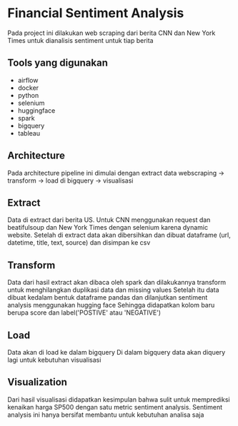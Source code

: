 # Financial Sentiment Analysis
Pada project ini dilakukan web scraping dari berita CNN dan New York Times untuk dianalisis sentiment untuk tiap berita

## Tools yang digunakan
- airflow
- docker
- python
- selenium
- huggingface
- spark
- bigquery
- tableau

## Architecture
Pada architecture pipeline ini dimulai dengan extract data webscraping -> transform -> load di bigquery -> visualisasi 

## Extract
Data di extract dari berita US. Untuk CNN menggunakan request dan beatifulsoup dan New York Times dengan selenium karena dynamic website.
Setelah di extract data akan dibersihkan dan dibuat dataframe (url, datetime, title, text, source) dan disimpan ke csv

## Transform 
Data dari hasil extract akan dibaca oleh spark dan dilakukannya transform untuk menghilangkan duplikasi data dan missing values
Setelah itu data dibuat kedalam bentuk dataframe pandas dan dilanjutkan sentiment analysis menggunakan hugging face
Sehingga didapatkan kolom baru berupa score dan label('POSTIVE' atau 'NEGATIVE')

## Load
Data akan di load ke dalam bigquery
Di dalam bigquery data akan diquery lagi untuk kebutuhan visualisasi

## Visualization
Dari hasil visualisasi didapatkan kesimpulan bahwa sulit untuk memprediksi kenaikan harga SP500 dengan satu metric sentiment analysis.
Sentiment analysis ini hanya bersifat membantu untuk kebutuhan analisa saja
